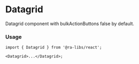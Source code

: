# Datagrid

Datagrid component with bulkActionButtons false by default.

### Usage

```tsx
import { Datagrid } from '@ra-libs/react';

<Datagrid>...</Datagrid>;
```
